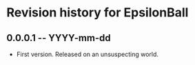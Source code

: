 # Revision history for EpsilonBall

## 0.0.0.1 -- YYYY-mm-dd

* First version. Released on an unsuspecting world.
